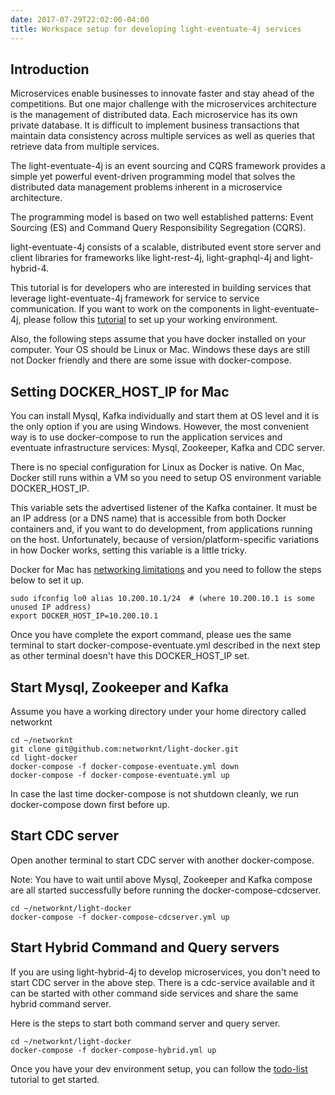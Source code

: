 ```yaml
---
date: 2017-07-29T22:02:00-04:00
title: Workspace setup for developing light-eventuate-4j services
---
```


## Introduction

Microservices enable businesses to innovate faster and stay ahead of the competitions.
But one major challenge with the microservices architecture is the management of
distributed data. Each microservice has its own private database. It is difficult to
implement business transactions that maintain data consistency across multiple services
as well as queries that retrieve data from multiple services.

The light-eventuate-4j is an event sourcing and CQRS framework provides a simple yet
powerful event-driven programming model that solves the distributed data management
problems inherent in a microservice architecture.

The programming model is based on two well established patterns: Event Sourcing (ES)
and Command Query Responsibility Segregation (CQRS).

light-eventuate-4j consists of a scalable, distributed event store server and client
libraries for frameworks like light-rest-4j, light-graphql-4j and light-hybrid-4.

This tutorial is for developers who are interested in building services that leverage
light-eventuate-4j framework for service to service communication. If you want to work
on the components in light-eventuate-4j, please follow this [tutorial](https://networknt.github.io/light-eventuate-4j/tutorial/eventuate-dev/) 
to set up your working environment. 

Also, the following steps assume that you have docker installed on your computer. Your
OS should be Linux or Mac. Windows these days are still not Docker friendly and there
are some issue with docker-compose. 

## Setting DOCKER_HOST_IP for Mac

You can install Mysql, Kafka individually and start them at OS level and it is
the only option if you are using Windows. However, the most convenient way is to
use docker-compose to run the application services and eventuate infrastructure 
services: Mysql, Zookeeper, Kafka and CDC server.

There is no special configuration for Linux as Docker is native. On Mac, Docker
still runs within a VM so you need to setup OS environment variable DOCKER_HOST_IP.

This variable sets the advertised listener of the Kafka container. It must be an 
IP address (or a DNS name) that is accessible from both Docker containers and, if 
you want to do development, from applications running on the host. Unfortunately, 
because of version/platform-specific variations in how Docker works, setting this 
variable is a little tricky.

Docker for Mac has [networking limitations](https://docs.docker.com/docker-for-mac/networking/)
and you need to follow the steps below to set it up.

```
sudo ifconfig lo0 alias 10.200.10.1/24  # (where 10.200.10.1 is some unused IP address)
export DOCKER_HOST_IP=10.200.10.1
```

Once you have complete the export command, please ues the same terminal to start
docker-compose-eventuate.yml described in the next step as other terminal doesn't
have this DOCKER_HOST_IP set.


## Start Mysql, Zookeeper and Kafka

Assume you have a working directory under your home directory called networknt


```
cd ~/networknt
git clone git@github.com:networknt/light-docker.git
cd light-docker
docker-compose -f docker-compose-eventuate.yml down
docker-compose -f docker-compose-eventuate.yml up
``` 

In case the last time docker-compose is not shutdown cleanly, we run 
docker-compose down first before up. 

## Start CDC server

Open another terminal to start CDC server with another docker-compose.

Note: You have to wait until above Mysql, Zookeeper and Kafka compose are all started
successfully before running the docker-compose-cdcserver. 

```
cd ~/networknt/light-docker
docker-compose -f docker-compose-cdcserver.yml up
```

## Start Hybrid Command and Query servers

If you are using light-hybrid-4j to develop microservices, you don't need to start CDC server
in the above step. There is a cdc-service available and it can be started with other command
side services and share the same hybrid command server.

Here is the steps to start both command server and query server.

```
cd ~/networknt/light-docker
docker-compose -f docker-compose-hybrid.yml up
```

Once you have your dev environment setup, you can follow the [todo-list](https://networknt.github.io/light-eventuate-4j/tutorial/todo-list/) 
tutorial to get started. 
